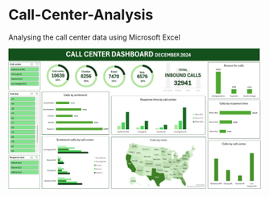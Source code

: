 # Call-Center-Analysis
Analysing the call center data using Microsoft Excel

![Image Alt](https://github.com/Pavi195/Call-Center-Analysis/blob/9021102a8cb90bba2afcbe30dbedcef4a6120230/Call%20center%20dashboard.png)

